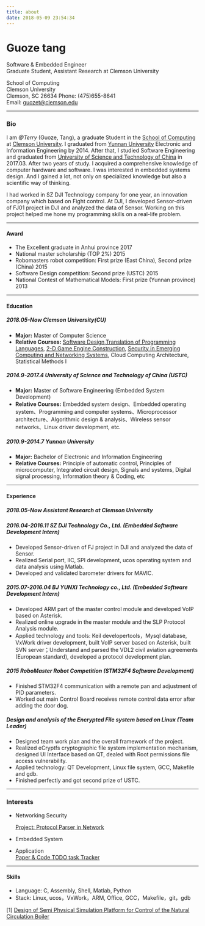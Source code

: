 ```yaml
---
title: about
date: 2018-05-09 23:54:34
---
```

**Guoze tang**
=======

Software & Embedded Engineer  
Graduate Student, Assistant Research at Clemson University  

School of Computing  
Clemson University  
Clemson, SC 26634
Phone: (475)655-8641  
Email: guozet@clemson.edu

---

### Bio
I am *@Terry* (Guoze, Tang), a graduate Student in the [School of Computing](http://www.clemson.edu/ces/computing/) at [Clemson University](http://www.clemson.edu/). I graduated from [Yunnan University](https://en.wikipedia.org/wiki/Yunnan_University) Electronic and Information Engineering by 2014. After that, I studied Software Engineering and graduated from [University of Science and Technology of China](https://en.wikipedia.org/wiki/University_of_Science_and_Technology_of_China) in 2017.03. After two years of study. I acquired a comprehensive knowledge of computer hardware and software. I was interested in embedded systems design. And I gained a lot, not only on specialized knowledge but also a scientific way of thinking.   

I had worked in SZ DJI Technology company for one year, an innovation company which based on Fight control. At DJI, I developed Sensor-driven of FJ01 project in DJI and analyzed the data of Sensor. Working on this project helped me hone my programming skills on a real-life problem.  

---

#### Award
- The Excellent graduate in Anhui province 2017  
- National master scholarship (TOP 2%) 2015  
- Robomasters robot competition: First prize (East China), Second prize (China) 2015  
- Software Design competition: Second prize (USTC) 2015  
- National Contest of Mathematical Models: First prize (Yunnan province) 2013  

---

#### Education
##### 2018.05-Now Clemson University(CU)
- **Major:** Master of Computer Science
- **Relative Courses:** [Software Design](https://people.cs.clemson.edu/~malloy/courses/8700-2018/index.html),[Translation of Programming Languages](https://people.cs.clemson.edu/~malloy/courses/8270-2017/index.html), [2-D Game Engine Construction](https://people.cs.clemson.edu/~malloy/courses/4160-2018fall/index.html),  [Security in Emerging Computing and Networking Systems](https://people.cs.clemson.edu/~hongxih/teaching/2018fall/cpcs8580/2018fall.htm), Cloud Computing Architecture, Statistical Methods I

##### 2014.9-2017.4 University of Science and Technology of China (USTC)
- **Major:** Master of Software Engineering (Embedded System Development)
- **Relative Courses:** Embedded system design、Embedded operating system、Programming and computer systems、Microprocessor architecture、Algorithmic design & analysis、Wireless sensor networks、Linux driver development, etc.  

##### 2010.9-2014.7 Yunnan University	
- **Major:** Bachelor of Electronic and Information Engineering  
- **Relative Courses:** Principle of automatic control, Principles of microcomputer, Integrated circuit design, Signals and systems, Digital signal processing, Information theory & Coding, etc

---

#### Experience
##### 2018.05-Now Assistant Research at Clemson University

##### 2016.04-2016.11 SZ DJI Technology Co., Ltd. (Embedded Software Development Intern)
- Developed Sensor-driven of FJ project in DJI and analyzed the data of Sensor.
- Realized Serial port, IIC, SPI development, ucos operating system and data analysis using Matlab.
- Developed and validated barometer drivers for MAVIC.   

##### 2015.07-2016.04 BJ YUNXI Technology co., Ltd. (Embedded Software Development Intern)  
- Developed ARM part of the master control module and developed VoIP based on Asterisk.  
- Realized online upgrade in the master module and the SLP Protocol Analysis module.  
- Applied technology and tools: Keil developertools，Mysql database, VxWork driver development, built VoIP server based on Asterisk, built SVN server；Understand and parsed the VDL2 civil aviation agreements (European standard), developed a protocol development plan.   

##### 2015 RoboMaster Robot Competition (STM32F4 Software Development)  
- Finished STM32F4 communication with a remote pan and adjustment of PID parameters.
-  Worked out main Control Board receives remote control data error after adding the door dog.   

##### Design and analysis of the Encrypted File system based on Linux (Team Leader)  
- Designed team work plan and the overall framework of the project.
- Realized eCryptfs cryptographic file system implementation mechanism, designed UI Interface based
on QT, dealed with Root permissions file access vulnerability.
- Applied technology: QT Development, Linux file system, GCC, Makefile and gdb.
- Finished perfectly and got second prize of USTC. 

---


### Interests
- Networking Security  

    [Project: Protocol Parser in Network](https://github.com/guozetang/Protocol_Parser)
- Embedded System

- Application  
  [Paper & Code TODO task Tracker](https://github.com/guozetang/paper_code_tracker)

---


#### Skills
- Language: C, Assembly, Shell, Matlab, Python
- Stack: Linux, ucos，VxWork，ARM, Office, GCC，Makefile，git，gdb  

[1] [Design of Semi Physical Simulation Platform for Control of the Natural Circulation Boiler](https://drive.google.com/open?id=1hWslNK0es94TkyLHxB-3ZWm2VPupseUn)